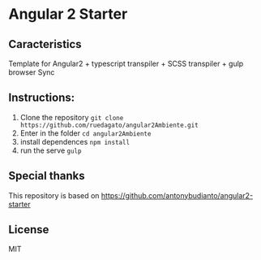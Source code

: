 # Angular 2 Starter

## Caracteristics
Template for Angular2 + typescript transpiler + SCSS transpiler + gulp browser Sync

## Instructions:

1.  Clone the repository `git clone https://github.com/ruedagato/angular2Ambiente.git`
2.  Enter in the folder `cd angular2Ambiente`
3.  install dependences `npm install`
4.  run the serve `gulp`

## Special thanks
This repository is based on https://github.com/antonybudianto/angular2-starter

## License
MIT
